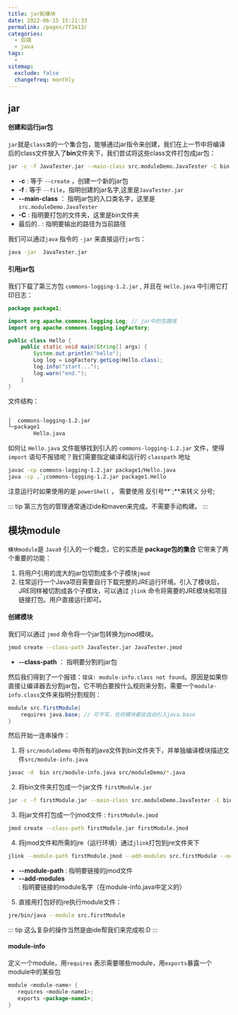 ```yaml
---
title: jar和模块
date: 2022-06-15 15:21:33
permalink: /pages/7f3413/
categories:
  - 后端
  - java
tags:
  - 
sitemap:
  exclude: false
  changefreq: monthly
---
```


## jar

#### 创建和运行jar包

`jar`就是`class类`的一个集合包，能够通过jar指令来创建，我们在上一节中将编译后的class文件放入了**bin**文件夹下，我们尝试将这些class文件打包成jar包：

```bash
jar -c -f JavaTester.jar --main-class src.moduleDemo.JavaTester -C bin .
```

-   **-c** : 等于 `--create` ，创建一个新的jar包
-   **-f** : 等于 `--file`，指明创建的jar名字,这里是`JavaTester.jar`
-   **--main-class** ： 指明jar包的入口类名字，这里是`src.moduleDemo.JavaTester`
-   **-C** : 指明要打包的文件夹，这里是bin文件夹
-   最后的`.` : 指明要输出的路径为当前路径

我们可以通过`java` 指令的 `-jar` 来直接运行`jar包`：

```bash
java -jar  JavaTester.jar
```

#### 引用jar包

我们下载了第三方包 `commons-logging-1.2.jar` , 并且在 `Hello.java` 中引用它打印日志：

```java
package package1;

import org.apache.commons.logging.Log; // jar中的包路径
import org.apache.commons.logging.LogFactory;

public class Hello {
    public static void main(String[] args) {
        System.out.println("hello");
        Log log = LogFactory.getLog(Hello.class);
        log.info("start...");
        log.warn("end.");
    }
}
```

文件结构：
```bash

│  commons-logging-1.2.jar
└─package1
        Hello.java
```

如何让 `Hello.java` 文件能够找到引入的 `commons-logging-1.2.jar` 文件，使得 `import` 语句不报错呢？我们需要指定编译和运行的 `classpath` 地址

```bash
javac -cp commons-logging-1.2.jar package1/Hello.java
java -cp .`;commons-logging-1.2.jar package1.Hello  
```

注意运行时如果使用的是 `powerShell` ， 需要使用 反引号**`;**来转义 分号;

::: tip
第三方包的管理通常通过ide和maven来完成。不需要手动构建。
:::

## 模块module

`模块module`是 `Java9` 引入的一个概念，它的实质是 **package包的集合** 它带来了两个重要的功能：
1.  将用户引用的庞大的jar包切割成多个子模块`jmod`
2.  往常运行一个Java项目需要自行下载完整的JRE运行环境。引入了模块后，JRE同样被切割成各个子模块，可以通过 `jlink` 命令将需要的JRE模块和项目链接打包。用户直接运行即可。

#### 创建模块

我们可以通过 `jmod` 命令将一个jar包转换为jmod模块。

```bash
jmod create --class-path JavaTester.jar JavaTester.jmod
```

-   **--class-path** ： 指明要分割的jar包

然后我们得到了一个报错：`错误: module-info.class not found`。原因是如果你直接让编译器去分割jar包，它不明白要按什么规则来分割，需要一个`module-info.class`文件来指明分割规则：

```java
module src.firstModule{
    requires java.base; // 可不写，任何模块都会自动引入java.base    
}
```

然后开始一连串操作：

1.  将 `src/moduleDemo` 中所有的java文件到bin文件夹下，并单独编译模块描述文件`src/module-info.java`

```bash
javac -d  bin src/module-info.java src/moduleDemo/*.java
```

2.  将bin文件夹打包成一个jar文件 `firstModule.jar`

```bash
jar -c -f firstModule.jar --main-class src.moduleDemo.JavaTester -C bin .
```

3.  将jar文件打包成一个jmod文件 : `firstModule.jmod`

```bash
jmod create --class-path firstModule.jar firstModule.jmod
```

4.  将jmod文件和所需的jre（运行环境）通过`jlink`打包到jre文件夹下

```bash
jlink --module-path firstModule.jmod --add-modules src.firstModule --output jre/
```

-   **--module-path** : 指明要链接的jmod文件
-   **--add-modules** : 指明要链接的module名字（在module-info.java中定义的）

5.  直接用打包好的jre执行module文件：

```bash
jre/bin/java --module src.firstModule        
```

::: tip
这么复杂的操作当然是由ide帮我们来完成啦:D
:::

#### module-info

定义一个module，用`requires` 表示需要哪些module，用`exports`暴露一个module中的某些包

```java
module <module-name> {
   requires <module-name1>;
   exports <package-name1>;
}
```
